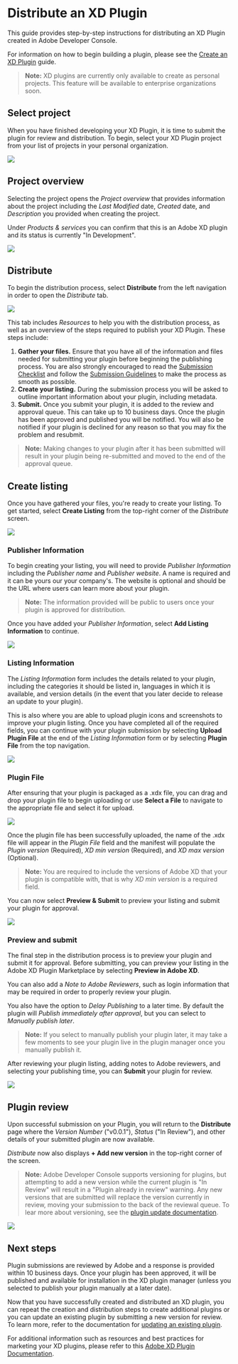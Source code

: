 # Distribute an XD Plugin

This guide provides step-by-step instructions for distributing an XD Plugin created in Adobe Developer Console.

For information on how to begin building a plugin, please see the [Create an XD Plugin](plugin-project.md) guide.

> **Note:** XD plugins are currently only available to create as personal projects. This feature will be available to enterprise organizations soon.

## Select project

When you have finished developing your XD Plugin, it is time to submit the plugin for review and distribution. To begin, select your XD Plugin project from your list of projects in your personal organization.

![](images/project-personal-listing.png)

## Project overview

Selecting the project opens the *Project overview* that provides information about the project including the *Last Modified* date, *Created* date, and *Description* you provided when creating the project.

Under *Products & services* you can confirm that this is an Adobe XD plugin and its status is currently "In Development".

![](images/plugin-project-overview.png)

## Distribute

To begin the distribution process, select **Distribute** from the left navigation in order to open the *Distribute* tab.

![](images/plugin-distribute-steps.png)

This tab includes *Resources* to help you with the distribution process, as well as an overview of the steps required to publish your XD Plugin. These steps include:

1. **Gather your files.** Ensure that you have all of the information and files needed for submitting your plugin before beginning the publishing process. You are also strongly encouraged to read the [Submission Checklist](https://adobexdplatform.com/plugin-docs/distribution/submission-checklist.html) and follow the [Submission Guidelines](https://adobexdplatform.com/plugin-docs/distribution/how-to-submit-to-plugin-manager.html) to make the process as smooth as possible.
2. **Create your listing.** During the submission process you will be asked to outline important information about your plugin, including metadata.
3. **Submit.** Once you submit your plugin, it is added to the review and approval queue. This can take up to 10 business days. Once the plugin has been approved and published you will be notified. You will also be notified if your plugin is declined for any reason so that you may fix the problem and resubmit.
  > **Note:** Making changes to your plugin after it has been submitted will result in your plugin being re-submitted and moved to the end of the approval queue.

## Create listing

Once you have gathered your files, you're ready to create your listing. To get started, select **Create Listing** from the top-right corner of the *Distribute* screen.

![](images/plugin-distribute.png)

### Publisher Information

To begin creating your listing, you will need to provide *Publisher Information* including the *Publisher name* and *Publisher website*. A name is required and it can be yours our your company's. The website is optional and should be the URL where users can learn more about your plugin.

> **Note:** The information provided will be public to users once your plugin is approved for distribution.

Once you have added your *Publisher Information*, select **Add Listing Information** to continue.

![](images/plugin-publisher-information.png)

### Listing Information

The *Listing Information* form includes the details related to your plugin, including the categories it should be listed in, languages in which it is available, and version details (in the event that you later decide to release an update to your plugin).

This is also where you are able to upload plugin icons and screenshots to improve your plugin listing. Once you have completed all of the required fields, you can continue with your plugin submission by selecting **Upload Plugin File** at the end of the *Listing Information* form or by selecting **Plugin File** from the top navigation.

![](images/plugin-listing-information.png)

### Plugin File

After ensuring that your plugin is packaged as a .xdx file, you can drag and drop your plugin file to begin uploading or use **Select a File** to navigate to the appropriate file and select it for upload.

![](images/plugin-distribute-file.png)

Once the plugin file has been successfully uploaded, the name of the .xdx file will appear in the *Plugin File* field and the manifest will populate the *Plugin version* (Required), *XD min version* (Required), and *XD max version* (Optional). 

>**Note:** You are required to include the versions of Adobe XD that your plugin is compatible with, that is why *XD min version* is a required field.

You can now select **Preview & Submit** to preview your listing and submit your plugin for approval.

![](images/plugin-distribute-complete.png)

### Preview and submit

The final step in the distribution process is to preview your plugin and submit it for approval. Before submitting, you can preview your listing in the Adobe XD Plugin Marketplace by selecting **Preview in Adobe XD**.

You can also add a *Note to Adobe Reviewers*, such as login information that may be required in order to properly review your plugin.

You also have the option to *Delay Publishing* to a later time. By default the plugin will *Publish immediately after approval*, but you can select to *Manually publish later*.

>**Note:** If you select to manually publish your plugin later, it may take a few moments to see your plugin live in the plugin manager once you manually publish it.

After reviewing your plugin listing, adding notes to Adobe reviewers, and selecting your publishing time, you can **Submit** your plugin for review.

![](images/plugin-preview-submit.png)

## Plugin review

Upon successful submission on your Plugin, you will return to the **Distribute** page where the *Version Number* ("v0.0.1"), *Status* ("In Review"), and other details of your submitted plugin are now available. 

*Distribute* now also displays **+ Add new version** in the top-right corner of the screen. 

>**Note:** Adobe Developer Console supports versioning for plugins, but attempting to add a new version while the current plugin is "In Review" will result in a "Plugin already in review" warning. Any new versions that are submitted will replace the version currently in review, moving your submission to the back of the reviewal queue. To lear more about versioning, see the [plugin update documentation](plugin-update.md).

![](images/plugin-distribute-success.png)

## Next steps

Plugin submissions are reviewed by Adobe and a response is provided within 10 business days. Once your plugin has been approved, it will be published and available for installation in the XD plugin manager (unless you selected to publish your plugin manually at a later date). 

Now that you have successfully created and distributed an XD plugin, you can repeat the creation and distribution steps to create additional plugins or you can update an existing plugin by submitting a new version for review. To learn more, refer to the documentation for [updating an existing plugin](plugin-update.md).

For additional information such as resources and best practices for marketing your XD plugins, please refer to this [Adobe XD Plugin Documentation](https://adobexdplatform.com/plugin-docs/).